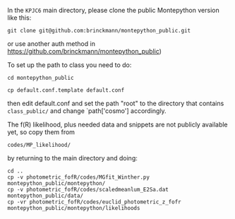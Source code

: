 In the `KPJC6` main directory, please clone the public Montepython version like this:
    
    git clone git@github.com:brinckmann/montepython_public.git

or use another auth method in https://github.com/brinckmann/montepython_public)

To set up the path to class you need to do:
    
    cd montepython_public
    
    cp default.conf.template default.conf

then edit default.conf and set the path "root" to the directory that contains `class_public/` and change `path['cosmo'] accordingly.

The f(R) likelihood, plus needed data and snippets are not publicly available yet, so copy them from

    codes/MP_likelihood/

 by returning to the main directory and doing:

    cd ..
    cp -v photometric_fofR/codes/MGfit_Winther.py montepython_public/montepython/
    cp -v photometric_fofR/codes/scaledmeanlum_E2Sa.dat montepython_public/data/
    cp -vr photometric_fofR/codes/euclid_photometric_z_fofr montepython_public/montepython/likelihoods